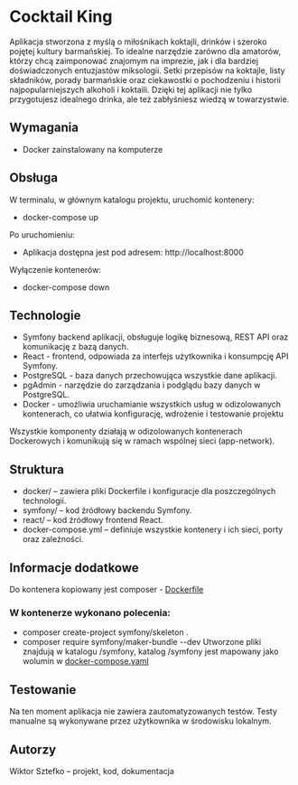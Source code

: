 # Cocktail King
Aplikacja stworzona z myślą o miłośnikach koktajli, drinków i szeroko pojętej kultury barmańskiej. To idealne narzędzie zarówno dla amatorów, którzy chcą zaimponować znajomym na imprezie, jak i dla bardziej doświadczonych entuzjastów miksologii. Setki przepisów na koktajle, listy składników, porady barmańskie oraz ciekawostki o pochodzeniu i historii najpopularniejszych alkoholi i koktaili. Dzięki tej aplikacji nie tylko przygotujesz idealnego drinka, ale też zabłyśniesz wiedzą w towarzystwie.

## Wymagania
- Docker zainstalowany na komputerze

## Obsługa
W terminalu, w głównym katalogu projektu, uruchomić kontenery:
- docker-compose up

Po uruchomieniu:
- Aplikacja dostępna jest pod adresem: http://localhost:8000

Wyłączenie kontenerów:
- docker-compose down

## Technologie
- Symfony backend aplikacji, obsługuje logikę biznesową, REST API oraz komunikację z bazą danych.
- React - frontend, odpowiada za interfejs użytkownika i konsumpcję API Symfony.
- PostgreSQL - baza danych przechowująca wszystkie dane aplikacji.
- pgAdmin - narzędzie do zarządzania i podglądu bazy danych w PostgreSQL.
- Docker - umożliwia uruchamianie wszystkich usług w odizolowanych kontenerach, co ułatwia konfigurację, wdrożenie i testowanie projektu

Wszystkie komponenty działają w odizolowanych kontenerach Dockerowych i komunikują się w ramach wspólnej sieci (app-network).

## Struktura
- docker/ – zawiera pliki Dockerfile i konfiguracje dla poszczególnych technologii.
- symfony/ – kod źródłowy backendu Symfony.
- react/ – kod źródłowy frontend React.
- docker-compose.yml – definiuje wszystkie kontenery i ich sieci, porty oraz zależności.

## Informacje dodatkowe
Do kontenera kopiowany jest composer - [Dockerfile](/docker/backend/Dockerfile)

### W kontenerze wykonano polecenia:
- composer create-project symfony/skeleton .
- composer require symfony/maker-bundle --dev
Utworzone pliki znajdują w katalogu /symfony, katalog /symfony jest mapowany jako wolumin w [docker-compose.yaml](/docker-compose.yaml)

## Testowanie
Na ten moment aplikacja nie zawiera zautomatyzowanych testów. Testy manualne są wykonywane przez użytkownika w środowisku lokalnym.

## Autorzy
Wiktor Sztefko – projekt, kod, dokumentacja